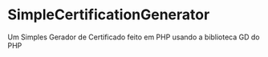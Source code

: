 # SimpleCertificationGenerator
Um Simples Gerador de Certificado feito em PHP usando a biblioteca GD do PHP
